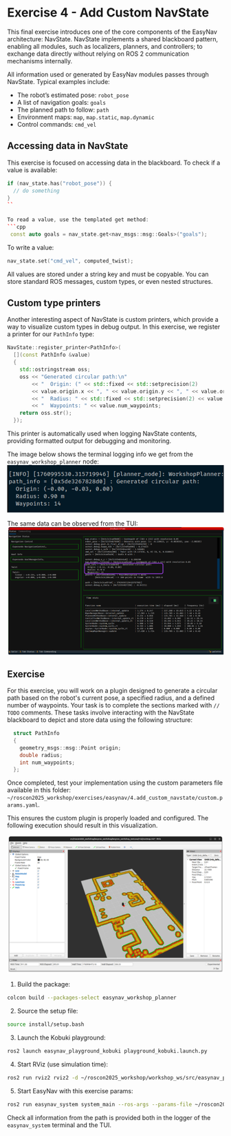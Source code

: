 # Exercise 4 - Add Custom NavState

This final exercise introduces one of the core components of the EasyNav architecture: NavState. NavState implements a shared blackboard pattern, enabling all modules, such as localizers, planners, and controllers; to exchange data directly without relying on ROS 2 communication mechanisms internally.

All information used or generated by EasyNav modules passes through NavState. Typical examples include:
- The robot’s estimated pose: `robot_pose`
- A list of navigation goals: `goals`
- The planned path to follow: `path`
- Environment maps: `map`, `map.static`, `map.dynamic`
- Control commands: `cmd_vel`


## Accessing data in NavState
This exercise is focused on accessing data in the blackboard. To check if a value is available:
```cpp
if (nav_state.has("robot_pose")) {
  // do something
}
``

To read a value, use the templated get method:
```cpp
 const auto goals = nav_state.get<nav_msgs::msg::Goals>("goals");
```

To write a value:
```cpp
nav_state.set("cmd_vel", computed_twist);
```

All values are stored under a string key and must be copyable.
You can store standard ROS messages, custom types, or even nested structures.


## Custom type printers
Another interesting aspect of NavState is custom printers, which provide a way to visualize custom types in debug output. In this exercise, we register a printer for our `PathInfo` type:

```cpp
NavState::register_printer<PathInfo>(
  [](const PathInfo &value)
  {
    std::ostringstream oss;
    oss << "Generated circular path:\n"
        << "  Origin: (" << std::fixed << std::setprecision(2)
        << value.origin.x << ", " << value.origin.y << ", " << value.origin.z << ")\n"
        << "  Radius: " << std::fixed << std::setprecision(2) << value.radius << " m\n"
        << "  Waypoints: " << value.num_waypoints;
    return oss.str();
  });
```

This printer is automatically used when logging NavState contents, providing formatted output for debugging and monitoring.

The image below shows the terminal logging info we get from the `easynav_workshop_planner` node:
![path_navstate](img/path_navstate.png)

The same data can be observed from the TUI:
![tui circular](img/tui_circular.png)

## Exercise

For this exercise, you will work on a plugin designed to generate a circular path based on the robot's current pose, a specified radius, and a defined number of waypoints. Your task is to complete the sections marked with `// TODO` comments. These tasks involve interacting with the NavState blackboard to depict and store data using the following structure:

```cpp
  struct PathInfo
  {
    geometry_msgs::msg::Point origin;
    double radius;
    int num_waypoints;
  };
```

Once completed, test your implementation using the custom parameters file available in this folder: `~/roscon2025_workshop/exercises/easynav/4.add_custom_navstate/custom.params.yaml`.

This ensures the custom plugin is properly loaded and configured. The following execution should result in this visualization.

![alt text](img/circular_path.png)

1. Build the package:
 ```bash
colcon build --packages-select easynav_workshop_planner
```
2. Source the setup file:
```bash
source install/setup.bash
```
3. Launch the Kobuki playground:
```bash
ros2 launch easynav_playground_kobuki playground_kobuki.launch.py
```

4. Start RViz (use simulation time): 
```bash
ros2 run rviz2 rviz2 -d ~/roscon2025_workshop/workshop_ws/src/easynav_playground/easynav_workshop_testcase/rviz/costmap.rviz 
```

5. Start EasyNav with this exercise params:
```bash
ros2 run easynav_system system_main --ros-args --params-file ~/roscon2025_workshop/exercises/easynav/4.add_custom_navstate/custom.params.yaml 
```

Check all information from the path is provided both in the logger of the `easynav_system` terminal and the TUI.